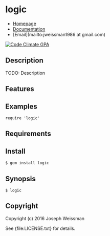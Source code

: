 # logic

* [Homepage](https://rubygems.org/gems/logic)
* [Documentation](http://rubydoc.info/gems/logic/frames)
* [Email](mailto:jweissman1986 at gmail.com)

[![Code Climate GPA](https://codeclimate.com/github//logic/badges/gpa.svg)](https://codeclimate.com/github//logic)

## Description

TODO: Description

## Features

## Examples

    require 'logic'

## Requirements

## Install

    $ gem install logic

## Synopsis

    $ logic

## Copyright

Copyright (c) 2016 Joseph Weissman

See {file:LICENSE.txt} for details.
